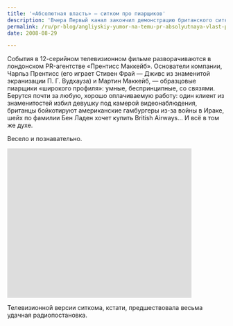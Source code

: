 ```yaml
---
title: '«Абсолютная власть» — ситком про пиарщиков'
description: 'Вчера Первый канал закончил демонстрацию британского ситкома «Абсолютная власть». Событие досадное, поскольку  за драматическими событиями августа мы пропустили начало этого замечательного комедийного сериала про пиарщиков. Утешает существование Горбушки и многочисленных интернет-магазинов, торгующих DVD.'
permalink: /ru/pr-blog/angliyskiy-yumor-na-temu-pr-absolyutnaya-vlast-pervogo-konchilas
date: 2008-08-29

---
```

<p>События в 12-серийном телевизионном фильме разворачиваются в лондонском PR-агентстве «Прентисс Маккейб». Основатели компании, Чарльз Прентисс (его играет Стивен Фрай — Дживс из знаменитой экранизации П. Г. Вудхауза) и Мартин Маккейб, — образцовые пиарщики «широкого профиля»: умные, беспринципные, со связями. Берутся почти за любую, хорошо оплачиваемую работу: один клиент из знаменитостей избил девушку под камерой видеонаблюдения, британцы бойкотируют американские гамбургеры из-за войны в Ираке, шейх по фамилии Бен Ладен хочет купить British Airways... И всё в том же духе.</p>
<p>Весело и познавательно.</p>
<p><object height="344" width="425"><param name="movie" value="http://www.youtube.com/v/RyrYwItEit8&amp;hl=en&amp;fs=1"><param name="wmode" value="transparent">

<embed src="http://www.youtube.com/v/awhWSSIGGRc&amp;hl=en&amp;fs=1" type="application/x-shockwave-flash" wmode="transparent" height="344" width="425"></embed></object></p>
<p>Телевизионной версии ситкома, кстати, предшествовала весьма удачная радиопостановка.</p>

